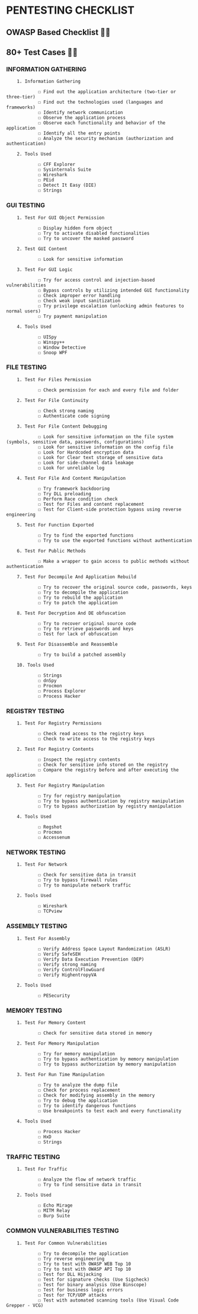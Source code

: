 # PENTESTING CHECKLIST

## OWASP Based Checklist 🌟🌟
## 80+ Test Cases 🚀🚀

### INFORMATION GATHERING

        1. Information Gathering

                ☐ Find out the application architecture (two-tier or three-tier)
                ☐ Find out the technologies used (languages and frameworks)
                ☐ Identify network communication
                ☐ Observe the application process
                ☐ Observe each functionality and behavior of the application
                ☐ Identify all the entry points
                ☐ Analyze the security mechanism (authorization and authentication)

        2. Tools Used

                ☐ CFF Explorer
                ☐ Sysinternals Suite
                ☐ Wireshark
                ☐ PEid
                ☐ Detect It Easy (DIE)
                ☐ Strings

### GUI TESTING

        1. Test For GUI Object Permission

                ☐ Display hidden form object
                ☐ Try to activate disabled functionalities
                ☐ Try to uncover the masked password

        2. Test GUI Content

                ☐ Look for sensitive information

        3. Test For GUI Logic

                ☐ Try for access control and injection-based vulnerabilities
                ☐ Bypass controls by utilizing intended GUI functionality
                ☐ Check improper error handling
                ☐ Check weak input sanitization
                ☐ Try privilege escalation (unlocking admin features to normal users)
                ☐ Try payment manipulation

        4. Tools Used

                ☐ UISpy
                ☐ Winspy++
                ☐ Window Detective
                ☐ Snoop WPF

### FILE TESTING

        1. Test For Files Permission

                ☐ Check permission for each and every file and folder

        2. Test For File Continuity

                ☐ Check strong naming
                ☐ Authenticate code signing

        3. Test For File Content Debugging

                ☐ Look for sensitive information on the file system (symbols, sensitive data, passwords, configurations)
                ☐ Look for sensitive information on the config file
                ☐ Look for Hardcoded encryption data
                ☐ Look for Clear text storage of sensitive data
                ☐ Look for side-channel data leakage
                ☐ Look for unreliable log

        4. Test For File And Content Manipulation

                ☐ Try framework backdooring
                ☐ Try DLL preloading
                ☐ Perform Race condition check
                ☐ Test for Files and content replacement
                ☐ Test for Client-side protection bypass using reverse engineering

        5. Test For Function Exported

                ☐ Try to find the exported functions
                ☐ Try to use the exported functions without authentication

        6. Test For Public Methods

                ☐ Make a wrapper to gain access to public methods without authentication

        7. Test For Decompile And Application Rebuild

                ☐ Try to recover the original source code, passwords, keys
                ☐ Try to decompile the application
                ☐ Try to rebuild the application
                ☐ Try to patch the application

        8. Test For Decryption And DE obfuscation

                ☐ Try to recover original source code
                ☐ Try to retrieve passwords and keys
                ☐ Test for lack of obfuscation

        9. Test For Disassemble and Reassemble

                ☐ Try to build a patched assembly

        10. Tools Used

                ☐ Strings
                ☐ dnSpy
                ☐ Procmon
                ☐ Process Explorer
                ☐ Process Hacker

### REGISTRY TESTING

        1. Test For Registry Permissions

                ☐ Check read access to the registry keys
                ☐ Check to write access to the registry keys

        2. Test For Registry Contents

                ☐ Inspect the registry contents
                ☐ Check for sensitive info stored on the registry
                ☐ Compare the registry before and after executing the application

        3. Test For Registry Manipulation

                ☐ Try for registry manipulation
                ☐ Try to bypass authentication by registry manipulation
                ☐ Try to bypass authorization by registry manipulation

        4. Tools Used

                ☐ Regshot
                ☐ Procmon
                ☐ Accessenum

### NETWORK TESTING

        1. Test For Network

                ☐ Check for sensitive data in transit
                ☐ Try to bypass firewall rules
                ☐ Try to manipulate network traffic

        2. Tools Used

                ☐ Wireshark
                ☐ TCPview

### ASSEMBLY TESTING

        1. Test For Assembly

                ☐ Verify Address Space Layout Randomization (ASLR)
                ☐ Verify SafeSEH
                ☐ Verify Data Execution Prevention (DEP)
                ☐ Verify strong naming
                ☐ Verify ControlFlowGuard
                ☐ Verify HighentropyVA

        2. Tools Used

                ☐ PESecurity

### MEMORY TESTING

        1. Test For Memory Content

                ☐ Check for sensitive data stored in memory

        2. Test For Memory Manipulation

                ☐ Try for memory manipulation
                ☐ Try to bypass authentication by memory manipulation
                ☐ Try to bypass authorization by memory manipulation

        3. Test For Run Time Manipulation

                ☐ Try to analyze the dump file
                ☐ Check for process replacement
                ☐ Check for modifying assembly in the memory
                ☐ Try to debug the application
                ☐ Try to identify dangerous functions
                ☐ Use breakpoints to test each and every functionality

        4. Tools Used

                ☐ Process Hacker
                ☐ HxD
                ☐ Strings

### TRAFFIC TESTING

        1. Test For Traffic

                ☐ Analyze the flow of network traffic
                ☐ Try to find sensitive data in transit

        2. Tools Used

                ☐ Echo Mirage
                ☐ MITM Relay
                ☐ Burp Suite

### COMMON VULNERABILITIES TESTING

        1. Test For Common Vulnerabilities

                ☐ Try to decompile the application
                ☐ Try reverse engineering
                ☐ Try to test with OWASP WEB Top 10
                ☐ Try to test with OWASP API Top 10
                ☐ Test for DLL Hijacking
                ☐ Test for signature checks (Use Sigcheck)
                ☐ Test for binary analysis (Use Binscope)
                ☐ Test for business logic errors
                ☐ Test for TCP/UDP attacks
                ☐ Test with automated scanning tools (Use Visual Code Grepper - VCG)
